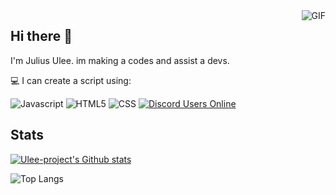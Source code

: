 <img align="right" alt="GIF" src="https://cdn.discordapp.com/attachments/742060021671788614/768948707844423680/giphy.gif">

## Hi there 👋

I'm Julius Ulee.
im making a codes and assist a devs.

💻 I can create a script using:

![Javascript](https://img.shields.io/badge/-javascript-grey?style=for-the-badge&logo=python&logoColor=white&labelColor=8E2DE2)
![HTML5](https://img.shields.io/badge/html%205-grey?style=for-the-badge&logo=html5&logoColor=white&labelColor=8E2DE2)
![CSS](https://img.shields.io/badge/css%20-grey?style=for-the-badge&logo=css&logoColor=white&labelColor=8E2DE2)
[![Discord Users Online](https://discordapp.com/api/guilds/422469294786347016/widget.png?style=shield)](https://discord.gg/VzUR95y)

## Stats
[![Ulee-project's Github stats](https://github-readme-stats.vercel.app/api?username=Ulee-project&show_icons=true&theme=radical)](https://github.com/Ulee-project/github-readme-stats)

![Top Langs](https://github-readme-stats.vercel.app/api/top-langs/?username=Ulee-project&layout=compact&theme=radical)
